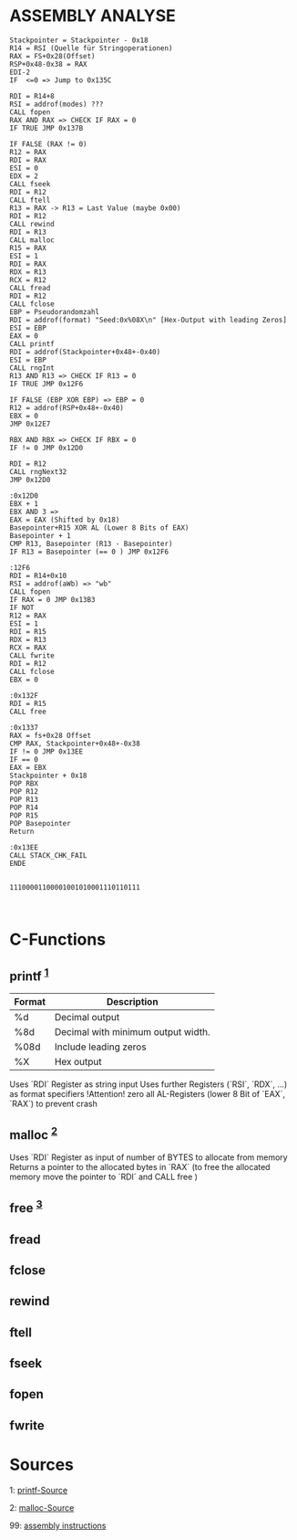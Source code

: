 # ASSEMBLY ANALYSE
```
Stackpointer = Stackpointer - 0x18
R14 = RSI (Quelle für Stringoperationen)
RAX = FS+0x28(Offset)
RSP+0x48-0x38 = RAX
EDI-2
IF  <=0 => Jump to 0x135C

RDI = R14+8
RSI = addrof(modes) ???
CALL fopen
RAX AND RAX => CHECK IF RAX = 0
IF TRUE JMP 0x137B

IF FALSE (RAX != 0)
R12 = RAX 
RDI = RAX
ESI = 0
EDX = 2 
CALL fseek
RDI = R12
CALL ftell 
R13 = RAX -> R13 = Last Value (maybe 0x00)
RDI = R12
CALL rewind
RDI = R13
CALL malloc
R15 = RAX
ESI = 1
RDI = RAX
RDX = R13
RCX = R12
CALL fread
RDI = R12
CALL fclose
EBP = Pseudorandomzahl
RDI = addrof(format) "Seed:0x%08X\n" [Hex-Output with leading Zeros]
ESI = EBP
EAX = 0
CALL printf
RDI = addrof(Stackpointer+0x48+-0x40)
ESI = EBP
CALL rngInt
R13 AND R13 => CHECK IF R13 = 0
IF TRUE JMP 0x12F6

IF FALSE (EBP XOR EBP) => EBP = 0
R12 = addrof(RSP+0x48+-0x40)
EBX = 0 
JMP 0x12E7

RBX AND RBX => CHECK IF RBX = 0
IF != 0 JMP 0x12D0

RDI = R12
CALL rngNext32
JMP 0x12D0

:0x12D0
EBX + 1
EBX AND 3 => 
EAX = EAX (Shifted by 0x18)
Basepointer+R15 XOR AL (Lower 8 Bits of EAX)
Basepointer + 1
CMP R13, Basepointer (R13 - Basepointer)
IF R13 = Basepointer (== 0 ) JMP 0x12F6

:12F6
RDI = R14+0x10
RSI = addrof(aWb) => "wb"
CALL fopen
IF RAX = 0 JMP 0x13B3
IF NOT 
R12 = RAX
ESI = 1
RDI = R15
RDX = R13
RCX = RAX
CALL fwrite
RDI = R12
CALL fclose
EBX = 0 

:0x132F
RDI = R15
CALL free

:0x1337
RAX = fs+0x28 Offset
CMP RAX, Stackpointer+0x48+-0x38
IF != 0 JMP 0x13EE
IF == 0
EAX = EBX
Stackpointer + 0x18
POP RBX
POP R12
POP R13
POP R14
POP R15
POP Basepointer
Return

:0x13EE
CALL STACK_CHK_FAIL
ENDE


11100001100001001010001110110111



```


# C-Functions
## printf <sup>[1](#printf)</sup> 
| Format | Description                        |
|--------|------------------------------------|
| %d     | Decimal output                     |
| %8d    | Decimal with minimum output width. |
| %08d   | Include leading zeros              |
| %X     | Hex output                         |

Uses ´RDI´ Register as string input
Uses further Registers (´RSI´, ´RDX´, ...) as format specifiers
!Attention! zero all AL-Registers (lower 8 Bit of ´EAX´,´RAX´) to prevent crash

## malloc <sup>[2](#malloc)</sup>

Uses ´RDI´ Register as input of number of BYTES to allocate from memory
Returns a pointer to the allocated bytes in ´RAX´ 
(to free the allocated memory move the pointer to ´RDI´ and CALL free )

## free <sup>[3](#free)</sup>

## fread

## fclose

## rewind

## ftell

## fseek 

## fopen

## fwrite

# Sources
<a name="printf">1</a>: [printf-Source](https://www.cs.uaf.edu/2015/fall/cs301/lecture/10_07_printf.html)

<a name="malloc">2</a>: [malloc-Source](https://www.cs.uaf.edu/2010/fall/cs301/lecture/10_04_malloc.html)

<a name="assembly instructions">99</a>: [assembly instructions](https://www.felixcloutier.com/x86/)
